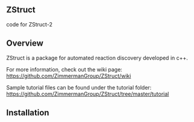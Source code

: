 ## ZStruct
code for ZStruct-2

## Overview

ZStruct is a package for automated reaction discovery developed in c++.

For more information, check out the wiki page: https://github.com/ZimmermanGroup/ZStruct/wiki

Sample tutorial files can be found under the tutorial folder: https://github.com/ZimmermanGroup/ZStruct/tree/master/tutorial

## Installation
